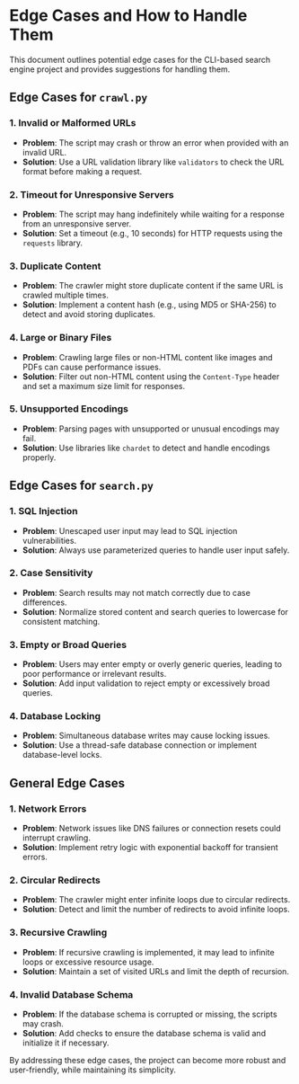 # Edge Cases and How to Handle Them

This document outlines potential edge cases for the CLI-based search engine project and provides suggestions for handling them.

## Edge Cases for `crawl.py`

### 1. Invalid or Malformed URLs
- **Problem**: The script may crash or throw an error when provided with an invalid URL.
- **Solution**: Use a URL validation library like `validators` to check the URL format before making a request.

### 2. Timeout for Unresponsive Servers
- **Problem**: The script may hang indefinitely while waiting for a response from an unresponsive server.
- **Solution**: Set a timeout (e.g., 10 seconds) for HTTP requests using the `requests` library.

### 3. Duplicate Content
- **Problem**: The crawler might store duplicate content if the same URL is crawled multiple times.
- **Solution**: Implement a content hash (e.g., using MD5 or SHA-256) to detect and avoid storing duplicates.

### 4. Large or Binary Files
- **Problem**: Crawling large files or non-HTML content like images and PDFs can cause performance issues.
- **Solution**: Filter out non-HTML content using the `Content-Type` header and set a maximum size limit for responses.

### 5. Unsupported Encodings
- **Problem**: Parsing pages with unsupported or unusual encodings may fail.
- **Solution**: Use libraries like `chardet` to detect and handle encodings properly.

## Edge Cases for `search.py`

### 1. SQL Injection
- **Problem**: Unescaped user input may lead to SQL injection vulnerabilities.
- **Solution**: Always use parameterized queries to handle user input safely.

### 2. Case Sensitivity
- **Problem**: Search results may not match correctly due to case differences.
- **Solution**: Normalize stored content and search queries to lowercase for consistent matching.

### 3. Empty or Broad Queries
- **Problem**: Users may enter empty or overly generic queries, leading to poor performance or irrelevant results.
- **Solution**: Add input validation to reject empty or excessively broad queries.

### 4. Database Locking
- **Problem**: Simultaneous database writes may cause locking issues.
- **Solution**: Use a thread-safe database connection or implement database-level locks.

## General Edge Cases

### 1. Network Errors
- **Problem**: Network issues like DNS failures or connection resets could interrupt crawling.
- **Solution**: Implement retry logic with exponential backoff for transient errors.

### 2. Circular Redirects
- **Problem**: The crawler might enter infinite loops due to circular redirects.
- **Solution**: Detect and limit the number of redirects to avoid infinite loops.

### 3. Recursive Crawling
- **Problem**: If recursive crawling is implemented, it may lead to infinite loops or excessive resource usage.
- **Solution**: Maintain a set of visited URLs and limit the depth of recursion.

### 4. Invalid Database Schema
- **Problem**: If the database schema is corrupted or missing, the scripts may crash.
- **Solution**: Add checks to ensure the database schema is valid and initialize it if necessary.

By addressing these edge cases, the project can become more robust and user-friendly, while maintaining its simplicity.